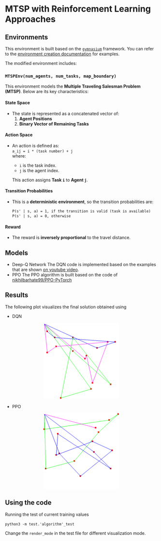 # MTSP with Reinforcement Learning Approaches

## Environments

This environment is built based on the [`gymnasium`](https://gymnasium.farama.org/) framework. You can refer to the [environment creation documentation](https://gymnasium.farama.org/tutorials/gymnasium_basics/environment_creation/) for examples. 

The modified environment includes:

### **`MTSPEnv(num_agents, num_tasks, map_boundary)`**  
This environment models the **Multiple Traveling Salesman Problem (MTSP)**. Below are its key characteristics:

#### **State Space**  
- The state is represented as a concatenated vector of:
  1. **Agent Positions**  
  2. **Binary Vector of Remaining Tasks**

#### **Action Space**  
- An action is defined as:  
  `a_ij = i * (task number) + j`  
  where:  
  - `i` is the task index.  
  - `j` is the agent index.  

  This action assigns **Task `i`** to **Agent `j`**.

#### **Transition Probabilities**  
- This is a **deterministic environment**, so the transition probabilities are:  
  ```
  P(s' | s, a) = 1, if the transition is valid (task is available)
  P(s' | s, a) = 0, otherwise
  ```

#### **Reward**  
- The reward is **inversely proportional** to the travel distance.

## Models 
- Deep-Q Network
The DQN code is implemented based on the examples that are shown [on youtube video](https://www.youtube.com/watch?v=wc-FxNENg9U&t=1697s&pp=ygULZHFuIHB5dG9yY2g%3D).
- PPO
The PPO algorithm is built based on the code of [nikhilbarhate99/PPO-PyTorch](https://github.com/nikhilbarhate99/PPO-PyTorch?tab=readme-ov-file)

## Results

The following plot visualizes the final solution obtained using 
- DQN

<p align="center">
  <img src="./data/img/dqn_final_sol.png" width="250"/>
</p>

- PPO
<p align="center">
  <img src="./data/img/ppo_final_sol.png" width="250"/>
</p>

## Using the code
Running the test of current training values

`python3 -m test.'algorithm'_test`

Change the `render_mode` in the test file for different visualization mode.